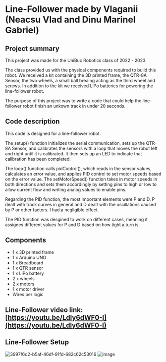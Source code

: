 # Line-Follower made by Vlaganii (Neacsu Vlad and Dinu Marinel Gabriel)

## Project summary

This project was made for the UniBuc Robotics class of 2022 - 2023.

The class provided us with the physical components required to build this robot. We received a kit containing the 3D printed frame, the QTR-8A Sensor, the two wheels, a small ball breaing acting as the third wheel and screws. In addition to the kit we received LiPo batteries for powering the line-follower robot.

The purpose of this project was to write a code that could help the line-follower robot finish an unkown track in under 20 seconds.

## Code description

This code is designed for a line-follower robot. 

The setup() function initializes the serial communication, sets up the QTR-8A Sensor, and calibrates the sensors with a loop that moves the robot left and right until it is calibrated. It then sets up an LED to indicate that calibration has been completed. 

The loop() function calls pidControl(), which reads in the sensor values, calculates an error value, and applies PID control to set motor speeds based on the error value. The setMotorSpeed() function takes in motor speeds in both directions and sets them accordingly by setting pins to high or low to allow current flow and writing analog values to enable pins.

Regarding the PID function, the most important elements were P and D. P dealt with track curves in general and D dealt with the oscillations caused by P or other factors. I had a negligible effect.

The PID function was desgined to work on different cases, meaning it assignes different values for P and D based on how tight a turn is.

## Components 

  * 1 x 3D printed frame
  * 1 x Arduino UNO
  * 1 x Breadboard
  * 1 x QTR sensor
  * 1 x LiPo battery
  * 2 x wheels
  * 2 x motors
  * 1 x motor driver
  * Wires per logic

## Line-Follower video link: [https://youtu.be/Ldly6dWF0-I](https://youtu.be/Ldly6dWF0-I)

## Line-Follower Setup
![3997f6d2-b5af-46df-91fd-682c62c53016](https://user-images.githubusercontent.com/73032808/213567279-e33116b7-b741-4331-ba58-dfcd8ea7bcbd.jpg)
![image](https://user-images.githubusercontent.com/73032808/213567286-87fea946-32b2-4e86-b6ca-47e864c130ea.jpg)
